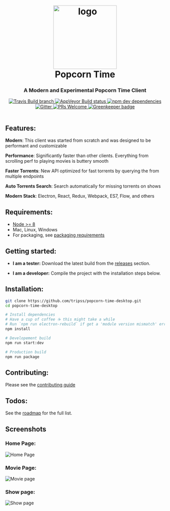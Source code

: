 <h1 align="center">
  <img height="200" width="200" src="resources/background.png" alt="logo" />
  <br />
  Popcorn Time
</h1>

<h3 align="center">A Modern and Experimental Popcorn Time Client</h3>

<div align="center">
  <a target="_blank" href="https://travis-ci.org/tripss/popcorn-time-desktop/">
    <img src="https://img.shields.io/travis/tripss/popcorn-time-desktop/master.svg?maxAge=86400" alt="Travis Build branch" />
  </a>
  <a target="_blank" href="https://ci.appveyor.com/project/tripss/popcorn-time-desktop/branch/master">
    <img src="https://ci.appveyor.com/api/projects/status/071qeglg94au8wr2/branch/master?svg=true&maxAge=86400" alt="AppVeyor Build status" />
  </a>
  <a target="_blank" href="https://david-dm.org/tripss/popcorn-time-desktop?type=dev">
    <img src="https://img.shields.io/david/dev/tripss/popcorn-time-desktop.svg?maxAge=86400" alt="npm dev dependencies" />
  </a>
  <a target="_blank" href="https://gitter.im/amilajack/popcorn-time-desktop?utm_source=badge&utm_medium=badge&utm_campaign=pr-badge&utm_content=badge">
    <img src="https://badges.gitter.im/amilajack/popcorn-time-desktop.svg" alt="Gitter" />
  </a>
  <a target="_blank" href="https://github.com/tripss/popcorn-time-desktop/pulls">
    <img src="https://img.shields.io/badge/PRs-welcome-brightgreen.svg" alt="PRs Welcome" />
  </a>
	<a target="_blank" href="https://greenkeeper.io">
    <img src="https://badges.greenkeeper.io/TriPSs/popcorn-time-desktop.svg" alt="Greenkeeper badge" />
  </a>
</div>

<br />

## Features:

**Modern**: This client was started from scratch and was designed to be performant and customizable

**Performance**: Significantly faster than other clients. Everything from scrolling perf to playing movies is buttery smooth

**Faster Torrents**: New API optimized for fast torrents by querying the from multiple endpoints

**Auto Torrents Search**: Search automatically for missing torrents on shows

**Modern Stack**: Electron, React, Redux, Webpack, ES7, Flow, and others

## Requirements:

* [Node >= 8](https://nodejs.org)
* Mac, Linux, Windows
* For packaging, see [packaging requirements](https://github.com/amilajack/popcorn-time-desktop/wiki/Packaging-Requirements)

## Getting started:
- **I am a tester:** Download the latest build from the [releases](https://github.com/tripss/popcorn-time-desktop/releases) section.

- **I am a developer:** Compile the project with the installation steps below.

## Installation:
```bash
git clone https://github.com/tripss/popcorn-time-desktop.git
cd popcorn-time-desktop

# Install dependencies
# Have a cup of coffee ☕️ this might take a while
# Run `npm run electron-rebuild` if get a 'module version mismatch' error
npm install

# Developement build
npm run start:dev

# Production build
npm run package
```

## Contributing:
Please see the [contributing guide](https://github.com/tripss/popcorn-time-desktop/blob/master/CONTRIBUTING.md)

## Todos:
See the [roadmap](https://github.com/tripss/popcorn-time-desktop/wiki/Road-Map-and-Progress) for the full list.

## Screenshots

### Home Page:
![Home Page](https://raw.githubusercontent.com/TriPSs/popcorn-time-desktop/master/images/home.png)

### Movie Page:
![Movie page](https://raw.githubusercontent.com/TriPSs/popcorn-time-desktop/master/images/movie.png)

### Show page:
![Show page](https://raw.githubusercontent.com/TriPSs/popcorn-time-desktop/master/images/show.png)
